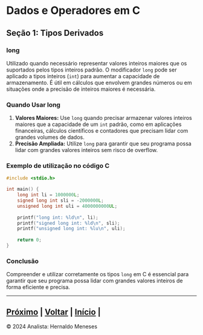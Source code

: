 # Dados e Operadores em C

## Seção 1: Tipos Derivados

### long
Utilizado quando necessário representar valores inteiros maiores que os suportados pelos tipos inteiros padrão. O modificador `long` pode ser aplicado a tipos inteiros (`int`) para aumentar a capacidade de armazenamento. É útil em cálculos que envolvem grandes números ou em situações onde a precisão de inteiros maiores é necessária.

### Quando Usar long
1. **Valores Maiores:** Use `long` quando precisar armazenar valores inteiros maiores que a capacidade de um `int` padrão, como em aplicações financeiras, cálculos científicos e contadores que precisam lidar com grandes volumes de dados.
2. **Precisão Ampliada:** Utilize `long` para garantir que seu programa possa lidar com grandes valores inteiros sem risco de overflow.

### Exemplo de utilização no código C

```c
#include <stdio.h>

int main() {
    long int li = 1000000L;
    signed long int sli = -2000000L;
    unsigned long int uli = 4000000000UL;
    
    printf("long int: %ld\n", li);
    printf("signed long int: %ld\n", sli);
    printf("unsigned long int: %lu\n", uli);
    
    return 0;
}
```
### Conclusão
Compreender e utilizar corretamente os tipos `long` em C é essencial para garantir que seu programa possa lidar com grandes valores inteiros de forma eficiente e precisa. 




---
[Próximo](https://github.com/HernaldoMeneses/C/blob/main/1-Cap%C3%ADtulo/1.2-Surgimento.md) | [Voltar](https://github.com/HernaldoMeneses/C/blob/main/Others/indice.md) |   [Início](https://github.com/HernaldoMeneses/C/blob/main/README.md) | 
---

&copy; 2024 Analista: Hernaldo Meneses
